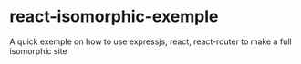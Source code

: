 # react-isomorphic-exemple
A quick exemple on how to use expressjs, react, react-router to make a full isomorphic site
